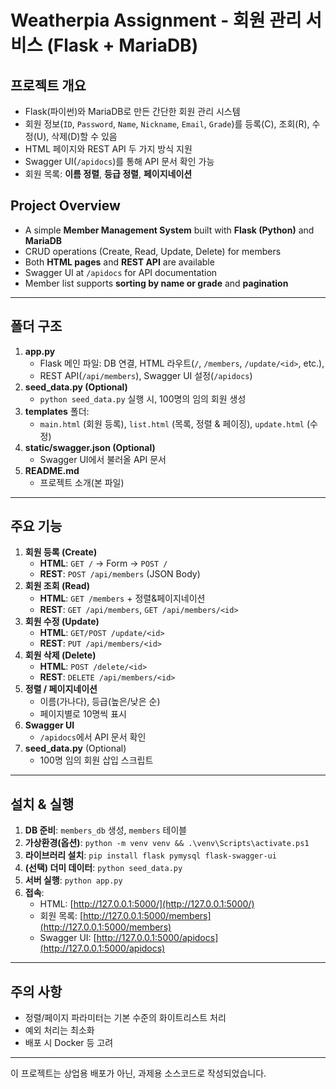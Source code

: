 # Weatherpia Assignment - 회원 관리 서비스 (Flask + MariaDB)

## 프로젝트 개요
- Flask(파이썬)와 MariaDB로 만든 간단한 회원 관리 시스템
- 회원 정보(`ID`, `Password`, `Name`, `Nickname`, `Email`, `Grade`)를 
  등록(C), 조회(R), 수정(U), 삭제(D)할 수 있음
- HTML 페이지와 REST API 두 가지 방식 지원
- Swagger UI(`/apidocs`)를 통해 API 문서 확인 가능
- 회원 목록: **이름 정렬**, **등급 정렬**, **페이지네이션**

## Project Overview
- A simple **Member Management System** built with **Flask (Python)** and **MariaDB**
- CRUD operations (Create, Read, Update, Delete) for members
- Both **HTML pages** and **REST API** are available
- Swagger UI at `/apidocs` for API documentation
- Member list supports **sorting by name or grade** and **pagination**

---

## 폴더 구조

1. **app.py**  
   - Flask 메인 파일: DB 연결, HTML 라우트(`/`, `/members`, `/update/<id>`, etc.),  
   - REST API(`/api/members`), Swagger UI 설정(`/apidocs`)  
2. **seed_data.py (Optional)**  
   - `python seed_data.py` 실행 시, 100명의 임의 회원 생성  
3. **templates** 폴더:  
   - `main.html` (회원 등록), `list.html` (목록, 정렬 & 페이징), `update.html` (수정)  
4. **static/swagger.json (Optional)**  
   - Swagger UI에서 불러올 API 문서
5. **README.md**  
   - 프로젝트 소개(본 파일)

---

## 주요 기능

1. **회원 등록 (Create)**
   - **HTML**: `GET /` → Form → `POST /`  
   - **REST**: `POST /api/members` (JSON Body)
2. **회원 조회 (Read)**
   - **HTML**: `GET /members` + 정렬&페이지네이션
   - **REST**: `GET /api/members`, `GET /api/members/<id>`
3. **회원 수정 (Update)**
   - **HTML**: `GET/POST /update/<id>`
   - **REST**: `PUT /api/members/<id>`
4. **회원 삭제 (Delete)**
   - **HTML**: `POST /delete/<id>`
   - **REST**: `DELETE /api/members/<id>`
5. **정렬 / 페이지네이션**
   - 이름(가나다), 등급(높은/낮은 순)
   - 페이지별로 10명씩 표시
6. **Swagger UI**
   - `/apidocs`에서 API 문서 확인
7. **seed_data.py** (Optional)
   - 100명 임의 회원 삽입 스크립트

---

## 설치 & 실행

1. **DB 준비**: `members_db` 생성, `members` 테이블
2. **가상환경(옵션)**: `python -m venv venv && .\venv\Scripts\activate.ps1`
3. **라이브러리 설치**: `pip install flask pymysql flask-swagger-ui`
4. **(선택) 더미 데이터**: `python seed_data.py`
5. **서버 실행**: `python app.py`
6. **접속**:
   - HTML: [http://127.0.0.1:5000/](http://127.0.0.1:5000/)
   - 회원 목록: [http://127.0.0.1:5000/members](http://127.0.0.1:5000/members)
   - Swagger UI: [http://127.0.0.1:5000/apidocs](http://127.0.0.1:5000/apidocs)

---

## 주의 사항
- 정렬/페이지 파라미터는 기본 수준의 화이트리스트 처리
- 예외 처리는 최소화
- 배포 시 Docker 등 고려

---

이 프로젝트는 상업용 배포가 아닌, 과제용 소스코드로 작성되었습니다.

